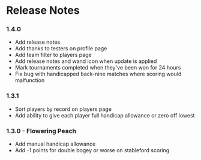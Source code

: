 # Release Notes

### 1.4.0

* Add release notes
* Add thanks to testers on profile page
* Add team filter to players page
* Add release notes and wand icon when update is applied
* Mark tournaments completed when they've been won for 24 hours
* Fix bug with handicapped back-nine matches where scoring would malfunction

### 1.3.1 

* Sort players by record on players page
* Add ability to give each player full handicap allowance or zero off lowest

### 1.3.0 - Flowering Peach

* Add manual handicap allowance
* Add -1 points for double bogey or worse on stableford scoring